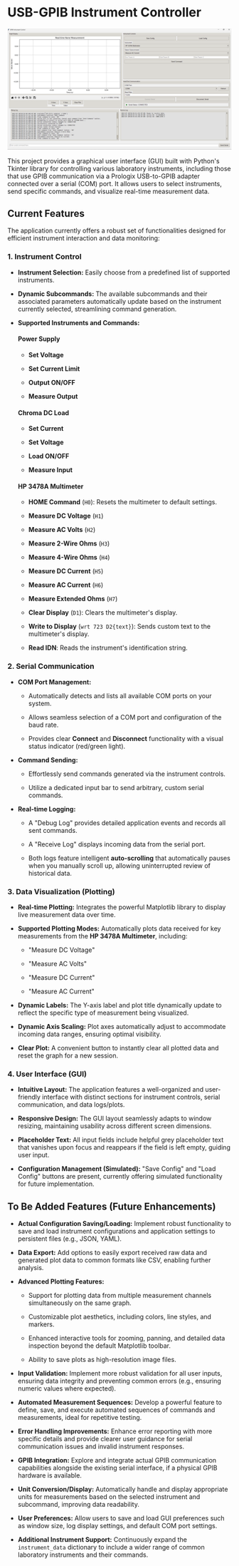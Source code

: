 # USB-GPIB Instrument Controller

![Fully Built Robot](Images/GPIB_IC_GUI.png)

This project provides a graphical user interface (GUI) built with Python's Tkinter library for controlling various laboratory instruments, including those that use GPIB communication via a Prologix USB-to-GPIB adapter connected over a serial (COM) port. It allows users to select instruments, send specific commands, and visualize real-time measurement data.

## Current Features

The application currently offers a robust set of functionalities designed for efficient instrument interaction and data monitoring:

### 1. Instrument Control

* **Instrument Selection:** Easily choose from a predefined list of supported instruments.

* **Dynamic Subcommands:** The available subcommands and their associated parameters automatically update based on the instrument currently selected, streamlining command generation.

* **Supported Instruments and Commands:**

  #### Power Supply

  * **Set Voltage**

  * **Set Current Limit**

  * **Output ON/OFF**

  * **Measure Output**

  #### Chroma DC Load

  * **Set Current**

  * **Set Voltage**

  * **Load ON/OFF**

  * **Measure Input**

  #### HP 3478A Multimeter

  * **HOME Command** (`H0`): Resets the multimeter to default settings.

  * **Measure DC Voltage** (`H1`)

  * **Measure AC Volts** (`H2`)

  * **Measure 2-Wire Ohms** (`H3`)

  * **Measure 4-Wire Ohms** (`H4`)

  * **Measure DC Current** (`H5`)

  * **Measure AC Current** (`H6`)

  * **Measure Extended Ohms** (`H7`)

  * **Clear Display** (`D1`): Clears the multimeter's display.

  * **Write to Display** (`wrt 723 D2{text}`): Sends custom text to the multimeter's display.

  * **Read IDN**: Reads the instrument's identification string.

### 2. Serial Communication

* **COM Port Management:**

  * Automatically detects and lists all available COM ports on your system.

  * Allows seamless selection of a COM port and configuration of the baud rate.

  * Provides clear **Connect** and **Disconnect** functionality with a visual status indicator (red/green light).

* **Command Sending:**

  * Effortlessly send commands generated via the instrument controls.

  * Utilize a dedicated input bar to send arbitrary, custom serial commands.

* **Real-time Logging:**

  * A "Debug Log" provides detailed application events and records all sent commands.

  * A "Receive Log" displays incoming data from the serial port.

  * Both logs feature intelligent **auto-scrolling** that automatically pauses when you manually scroll up, allowing uninterrupted review of historical data.

### 3. Data Visualization (Plotting)

* **Real-time Plotting:** Integrates the powerful Matplotlib library to display live measurement data over time.

* **Supported Plotting Modes:** Automatically plots data received for key measurements from the **HP 3478A Multimeter**, including:

  * "Measure DC Voltage"

  * "Measure AC Volts"

  * "Measure DC Current"

  * "Measure AC Current"

* **Dynamic Labels:** The Y-axis label and plot title dynamically update to reflect the specific type of measurement being visualized.

* **Dynamic Axis Scaling:** Plot axes automatically adjust to accommodate incoming data ranges, ensuring optimal visibility.

* **Clear Plot:** A convenient button to instantly clear all plotted data and reset the graph for a new session.

### 4. User Interface (GUI)

* **Intuitive Layout:** The application features a well-organized and user-friendly interface with distinct sections for instrument controls, serial communication, and data logs/plots.

* **Responsive Design:** The GUI layout seamlessly adapts to window resizing, maintaining usability across different screen dimensions.

* **Placeholder Text:** All input fields include helpful grey placeholder text that vanishes upon focus and reappears if the field is left empty, guiding user input.

* **Configuration Management (Simulated):** "Save Config" and "Load Config" buttons are present, currently offering simulated functionality for future implementation.

## To Be Added Features (Future Enhancements)

* **Actual Configuration Saving/Loading:** Implement robust functionality to save and load instrument configurations and application settings to persistent files (e.g., JSON, YAML).

* **Data Export:** Add options to easily export received raw data and generated plot data to common formats like CSV, enabling further analysis.

* **Advanced Plotting Features:**

  * Support for plotting data from multiple measurement channels simultaneously on the same graph.

  * Customizable plot aesthetics, including colors, line styles, and markers.

  * Enhanced interactive tools for zooming, panning, and detailed data inspection beyond the default Matplotlib toolbar.

  * Ability to save plots as high-resolution image files.

* **Input Validation:** Implement more robust validation for all user inputs, ensuring data integrity and preventing common errors (e.g., ensuring numeric values where expected).

* **Automated Measurement Sequences:** Develop a powerful feature to define, save, and execute automated sequences of commands and measurements, ideal for repetitive testing.

* **Error Handling Improvements:** Enhance error reporting with more specific details and provide clearer user guidance for serial communication issues and invalid instrument responses.

* **GPIB Integration:** Explore and integrate actual GPIB communication capabilities alongside the existing serial interface, if a physical GPIB hardware is available.

* **Unit Conversion/Display:** Automatically handle and display appropriate units for measurements based on the selected instrument and subcommand, improving data readability.

* **User Preferences:** Allow users to save and load GUI preferences such as window size, log display settings, and default COM port settings.

* **Additional Instrument Support:** Continuously expand the `instrument_data` dictionary to include a wider range of common laboratory instruments and their commands.